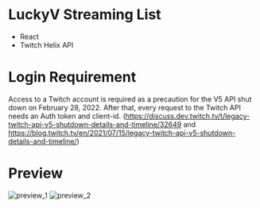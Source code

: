 # LuckyV Streaming List

- React
- Twitch Helix API

# Login Requirement
Access to a Twitch account is required as a precaution for the V5 API shut down on February 28, 2022.
After that, every request to the Twitch API needs an Auth token and client-id. (https://discuss.dev.twitch.tv/t/legacy-twitch-api-v5-shutdown-details-and-timeline/32649 and https://blog.twitch.tv/en/2021/07/15/legacy-twitch-api-v5-shutdown-details-and-timeline/)

# Preview
![preview_1](https://user-images.githubusercontent.com/34883496/131840640-c2d33e5b-922c-48b7-9666-0f142898894d.png)
![preview_2](https://user-images.githubusercontent.com/34883496/131840706-e8356bda-c26c-4009-8811-0d3ee0e281e7.png)
